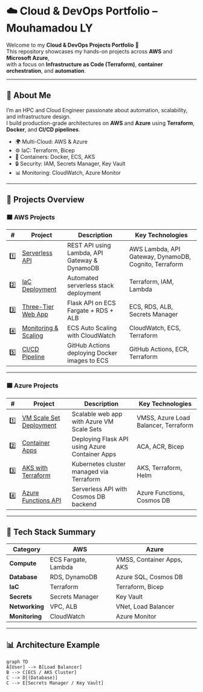 # ☁️ Cloud & DevOps Portfolio – Mouhamadou LY

Welcome to my **Cloud & DevOps Projects Portfolio** 👋  
This repository showcases my hands-on projects across **AWS** and **Microsoft Azure**,  
with a focus on **Infrastructure as Code (Terraform)**, **container orchestration**, and **automation**.

---

## 🧠 About Me

I’m an HPC and Cloud Engineer passionate about automation, scalability, and infrastructure design.  
I build production-grade architectures on **AWS** and **Azure** using **Terraform**, **Docker**, and **CI/CD pipelines**.

- 🌍 Multi-Cloud: AWS & Azure  
- ⚙️ IaC: Terraform, Bicep  
- 🐳 Containers: Docker, ECS, AKS  
- 🔒 Security: IAM, Secrets Manager, Key Vault  
- 📊 Monitoring: CloudWatch, Azure Monitor  

---

## 🚀 Projects Overview

### 🟧 AWS Projects

| # | Project | Description | Key Technologies |
|---|----------|--------------|------------------|
| 1️⃣ | [Serverless API](./aws/01-serverless-api) | REST API using Lambda, API Gateway & DynamoDB | AWS Lambda, API Gateway, DynamoDB, Cognito, Terraform |
| 2️⃣ | [IaC Deployment](./aws/02-iac-terraform) | Automated serverless stack deployment | Terraform, IAM, Lambda |
| 3️⃣ | [Three-Tier Web App](./aws/03-ecs-three-tier) | Flask API on ECS Fargate + RDS + ALB | ECS, RDS, ALB, Secrets Manager |
| 4️⃣ | [Monitoring & Scaling](./aws/04-monitoring) | ECS Auto Scaling with CloudWatch | CloudWatch, ECS, Terraform |
| 5️⃣ | [CI/CD Pipeline](./aws/05-ci-cd) | GitHub Actions deploying Docker images to ECS | GitHub Actions, ECR, Terraform |

---

### 🟦 Azure Projects

| # | Project | Description | Key Technologies |
|---|----------|--------------|------------------|
| 1️⃣ | [VM Scale Set Deployment](./azure/01-azure-vm-scale-set) | Scalable web app with Azure VM Scale Sets | VMSS, Azure Load Balancer, Terraform |
| 2️⃣ | [Container Apps](./azure/02-azure-container-apps) | Deploying Flask API using Azure Container Apps | ACA, ACR, Bicep |
| 3️⃣ | [AKS with Terraform](./azure/03-terraform-aks-deployment) | Kubernetes cluster managed via Terraform | AKS, Terraform, Helm |
| 4️⃣ | [Azure Functions API](./azure/04-serverless-api) | Serverless API with Cosmos DB backend | Azure Functions, Cosmos DB |

---

## 🧰 Tech Stack Summary

| Category | AWS | Azure |
|-----------|-----|--------|
| **Compute** | ECS Fargate, Lambda | VMSS, Container Apps, AKS |
| **Database** | RDS, DynamoDB | Azure SQL, Cosmos DB |
| **IaC** | Terraform | Terraform, Bicep |
| **Secrets** | Secrets Manager | Key Vault |
| **Networking** | VPC, ALB | VNet, Load Balancer |
| **Monitoring** | CloudWatch | Azure Monitor |

---

## 📊 Architecture Example

```mermaid
graph TD
A[User] --> B[Load Balancer]
B --> C[ECS / AKS Cluster]
C --> D[(Database)]
C --> E[Secrets Manager / Key Vault]
